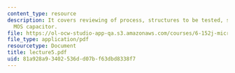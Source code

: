 ```yaml
---
content_type: resource
description: It covers reviewing of process, structures to be tested, sheet resistance,
  MOS capacitor.
file: https://ol-ocw-studio-app-qa.s3.amazonaws.com/courses/6-152j-micro-nano-processing-technology-fall-2005/81a928a93402536dd07bf63dbd8338f7_lecture5.pdf
file_type: application/pdf
resourcetype: Document
title: lecture5.pdf
uid: 81a928a9-3402-536d-d07b-f63dbd8338f7
---
```

